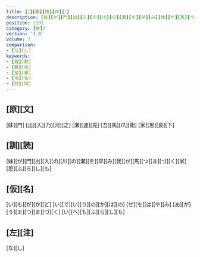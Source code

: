```yaml
---
title: [（][覊][旅][作][）]
description: [妹][が][門][出][入][の][川][の][瀬][を][早][み][我][が][馬][つ][ま][づ][く][家][思][ふ][ら][し][も]
position: 1191
category: [巻]7
version: '1.0'
volume: 7
comparison:
- [な][し]
keywords:
- [雑][歌]
- [羈][旅]
- [望][郷]
- [地][名]
- [枕][詞]
---
```


## [原][文]

[妹][門] [出][入][乃][河][之] [瀬][速][見] [吾][馬][爪][衝] [家][思][良][下]

## [訓][読]

[妹][が][門][出][入][の][川][の][瀬][を][早][み][我][が][馬][つ][ま][づ][く][家][思][ふ][ら][し][も]

## [仮][名]

[い][も][が][か][ど] [い][で][い][り][の][か][は][の] [せ][を][は][や][み] [あ][が][う][ま][つ][ま][づ][く] [い][へ][も][ふ][ら][し][も]

## [左][注]

[な][し]
